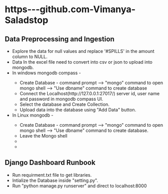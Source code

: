 # https---github.com-Vimanya-Saladstop
<h2>Data Preprocessing and Ingestion</h2>
<ul>
  <li>Explore the data for null values and replace '#SPILLS' in the amount column to NULL.</li>
  <li>Data In the excel file need to convert into csv or json to upload into mongodb.</li>
  <li>In windows mongodb compass -</li>
   <ul>
     <li>Create Database - command prompt --> "mongo" command to open mongo shell --> "Use dbname" command to create database</li>
     <li>Connect the Localhost(http://127.0.0.1:27017/) server id, user name and password in mongodb compass UI.</li>
     <li>Select the database and Create Collection.</li>
     <li>Upload data into the database using "Add Data" button.</li>
  </ul>
  <li>In Linux mongodb -</li>
   <ul>
     <li>Create Database - command prompt --> "mongo" command to open mongo shell --> "Use dbname" command to create database.</li>
     <li>Leave the Mongo shell</li>
     <li></li>
     <li></li>
  </ul>
</ul>
<h2>Django Dashboard Runbook</h2>
<ul>
     <li>Run requirment.txt file to get libraries.</li>
     <li>Intialize the Database inside "setting.py".</li>
     <li>Run "python manage.py runserver" and direct to localhost:8000</li>
  </ul>
